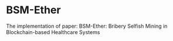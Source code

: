 # BSM-Ether

The implementation of paper: BSM-Ether: Bribery Selfish Mining in Blockchain-based Healthcare Systems
